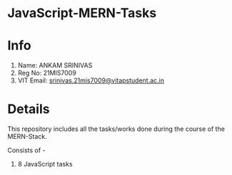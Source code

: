 # JavaScript-MERN-Tasks
# Info
1) Name: ANKAM SRINIVAS
2) Reg No: 21MIS7009
3) VIT Email: srinivas.21mis7009@vitapstudent.ac.in

# Details
This repository includes all the tasks/works done during the course of the MERN-Stack.

Consists of - 
1) 8 JavaScript tasks
